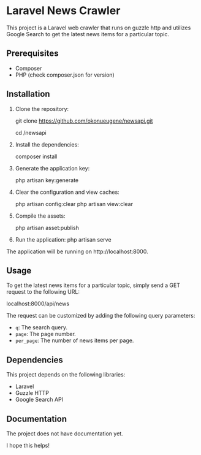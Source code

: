 # Laravel News Crawler

This project is a Laravel web crawler that runs on guzzle http and utilizes Google Search to get the latest news items for a particular topic.

## Prerequisites

-   Composer
-   PHP (check composer.json for version)

## Installation

1. Clone the repository:

    git clone https://github.com/okonueugene/newsapi.git

    cd /newsapi

2. Install the dependencies:

    composer install

3. Generate the application key:

    php artisan key:generate

4. Clear the configuration and view caches:

    php artisan config:clear
    php artisan view:clear

5. Compile the assets:

    php artisan asset:publish

6. Run the application:
   php artisan serve

The application will be running on http://localhost:8000.

## Usage

To get the latest news items for a particular topic, simply send a GET request to the following URL:

localhost:8000/api/news

The request can be customized by adding the following query parameters:

-   `q`: The search query.
-   `page`: The page number.
-   `per_page`: The number of news items per page.

## Dependencies

This project depends on the following libraries:

-   Laravel
-   Guzzle HTTP
-   Google Search API

## Documentation

The project does not have documentation yet.

I hope this helps!
